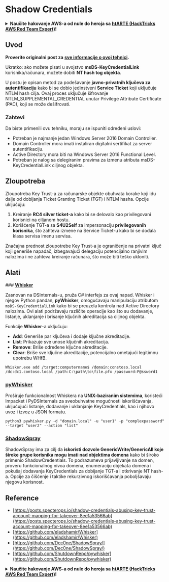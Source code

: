 # Shadow Credentials

<details>

<summary><strong>Naučite hakovanje AWS-a od nule do heroja sa</strong> <a href="https://training.hacktricks.xyz/courses/arte"><strong>htARTE (HackTricks AWS Red Team Expert)</strong></a><strong>!</strong></summary>

* Da li radite u **cybersecurity kompaniji**? Želite li da vidite **vašu kompaniju reklamiranu na HackTricks-u**? Ili želite da imate pristup **najnovijoj verziji PEASS-a ili preuzmete HackTricks u PDF formatu**? Proverite [**SUBSCRIPTION PLANS**](https://github.com/sponsors/carlospolop)!
* Otkrijte [**The PEASS Family**](https://opensea.io/collection/the-peass-family), našu kolekciju ekskluzivnih [**NFT-ova**](https://opensea.io/collection/the-peass-family)
* Nabavite [**zvanični PEASS & HackTricks swag**](https://peass.creator-spring.com)
* **Pridružite se** [**💬**](https://emojipedia.org/speech-balloon/) [**Discord grupi**](https://discord.gg/hRep4RUj7f) ili [**telegram grupi**](https://t.me/peass) ili me **pratite** na **Twitter-u** 🐦[**@carlospolopm**](https://twitter.com/hacktricks\_live)**.**
* **Podelite svoje hakovanje trikove slanjem PR-ova na** [**hacktricks repo**](https://github.com/carlospolop/hacktricks) **i** [**hacktricks-cloud repo**](https://github.com/carlospolop/hacktricks-cloud).

</details>

## Uvod <a href="#id-3f17" id="id-3f17"></a>

**Proverite originalni post za** [**sve informacije o ovoj tehnici**](https://posts.specterops.io/shadow-credentials-abusing-key-trust-account-mapping-for-takeover-8ee1a53566ab)**.**

Ukratko: ako možete pisati u svojstvo **msDS-KeyCredentialLink** korisnika/računara, možete dobiti **NT hash tog objekta**.

U postu je opisan metod za podešavanje **javno-privatnih ključeva za autentifikaciju** kako bi se dobio jedinstveni **Service Ticket** koji uključuje NTLM hash cilja. Ovaj proces uključuje šifrovanje NTLM\_SUPPLEMENTAL\_CREDENTIAL unutar Privilege Attribute Certificate (PAC), koji se može dešifrovati.

### Zahtevi

Da biste primenili ovu tehniku, moraju se ispuniti određeni uslovi:

* Potreban je najmanje jedan Windows Server 2016 Domain Controller.
* Domain Controller mora imati instaliran digitalni sertifikat za server autentifikaciju.
* Active Directory mora biti na Windows Server 2016 Functional Level.
* Potreban je nalog sa delegiranim pravima za izmenu atributa msDS-KeyCredentialLink ciljnog objekta.

## Zloupotreba

Zloupotreba Key Trust-a za računarske objekte obuhvata korake koji idu dalje od dobijanja Ticket Granting Ticket (TGT) i NTLM hasha. Opcije uključuju:

1. Kreiranje **RC4 silver ticket-a** kako bi se delovalo kao privilegovani korisnici na ciljanom hostu.
2. Korišćenje TGT-a sa **S4U2Self** za impersonaciju **privilegovanih korisnika**, što zahteva izmene na Service Ticket-u kako bi se dodala klasa servisa imenu servisa.

Značajna prednost zloupotrebe Key Trust-a je ograničenje na privatni ključ koji generiše napadač, izbegavajući delegaciju potencijalno ranjivim nalozima i ne zahteva kreiranje računara, što može biti teško ukloniti.

## Alati

\### [**Whisker**](https://github.com/eladshamir/Whisker)

Zasnovan na DSInternals-u, pruža C# interfejs za ovaj napad. Whisker i njegov Python pandan, **pyWhisker**, omogućavaju manipulaciju atributom `msDS-KeyCredentialLink` kako bi se preuzela kontrola nad Active Directory nalozima. Ovi alati podržavaju različite operacije kao što su dodavanje, listanje, uklanjanje i brisanje ključnih akreditacija sa ciljnog objekta.

Funkcije **Whisker**-a uključuju:

* **Add**: Generiše par ključeva i dodaje ključne akreditacije.
* **List**: Prikazuje sve unose ključnih akreditacija.
* **Remove**: Briše određene ključne akreditacije.
* **Clear**: Briše sve ključne akreditacije, potencijalno ometajući legitimnu upotrebu WHfB.

```shell
Whisker.exe add /target:computername$ /domain:constoso.local /dc:dc1.contoso.local /path:C:\path\to\file.pfx /password:P@ssword1
```

### [pyWhisker](https://github.com/ShutdownRepo/pywhisker)

Proširuje funkcionalnost Whiskera na **UNIX-baziranim sistemima**, koristeći Impacket i PyDSInternals za sveobuhvatne mogućnosti iskorišćavanja, uključujući listanje, dodavanje i uklanjanje KeyCredentials, kao i njihovo uvoz i izvoz u JSON formatu.

```shell
python3 pywhisker.py -d "domain.local" -u "user1" -p "complexpassword" --target "user2" --action "list"
```

### [ShadowSpray](https://github.com/Dec0ne/ShadowSpray/)

ShadowSpray ima za cilj da **iskoristi dozvole GenericWrite/GenericAll koje široke grupe korisnika mogu imati nad objektima domena** kako bi široko primenio ShadowCredentials. To podrazumeva prijavljivanje na domen, proveru funkcionalnog nivoa domena, enumeraciju objekata domena i pokušaj dodavanja KeyCredentials za dobijanje TGT-a i otkrivanje NT hash-a. Opcije za čišćenje i taktike rekurzivnog iskorišćavanja poboljšavaju njegovu korisnost.

## Reference

* [https://posts.specterops.io/shadow-credentials-abusing-key-trust-account-mapping-for-takeover-8ee1a53566ab](https://posts.specterops.io/shadow-credentials-abusing-key-trust-account-mapping-for-takeover-8ee1a53566ab)
* [https://github.com/eladshamir/Whisker](https://github.com/eladshamir/Whisker)
* [https://github.com/Dec0ne/ShadowSpray/](https://github.com/Dec0ne/ShadowSpray/)
* [https://github.com/ShutdownRepo/pywhisker](https://github.com/ShutdownRepo/pywhisker)

<details>

<summary><strong>Naučite hakovanje AWS-a od nule do heroja sa</strong> <a href="https://training.hacktricks.xyz/courses/arte"><strong>htARTE (HackTricks AWS Red Team Expert)</strong></a><strong>!</strong></summary>

* Da li radite u **kompaniji za kibernetičku bezbednost**? Želite li da vidite **vašu kompaniju reklamiranu na HackTricks-u**? Ili želite da imate pristup **najnovijoj verziji PEASS-a ili preuzmete HackTricks u PDF formatu**? Proverite [**SUBSCRIPTION PLANS**](https://github.com/sponsors/carlospolop)!
* Otkrijte [**The PEASS Family**](https://opensea.io/collection/the-peass-family), našu kolekciju ekskluzivnih [**NFT-ova**](https://opensea.io/collection/the-peass-family)
* Nabavite [**zvanični PEASS & HackTricks swag**](https://peass.creator-spring.com)
* **Pridružite se** [**💬**](https://emojipedia.org/speech-balloon/) [**Discord grupi**](https://discord.gg/hRep4RUj7f) ili [**telegram grupi**](https://t.me/peass) ili me **pratite** na **Twitter-u** 🐦[**@carlospolopm**](https://twitter.com/hacktricks\_live)**.**
* **Podelite svoje hakovanje trikove slanjem PR-ova na** [**hacktricks repo**](https://github.com/carlospolop/hacktricks) **i** [**hacktricks-cloud repo**](https://github.com/carlospolop/hacktricks-cloud).

</details>
